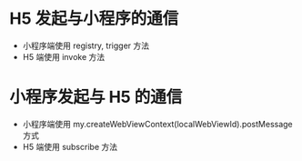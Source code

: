 # H5 发起与小程序的通信

- 小程序端使用 registry, trigger 方法
- H5 端使用 invoke 方法

# 小程序发起与 H5 的通信

- 小程序端使用 my.createWebViewContext(localWebViewId).postMessage 方式
- H5 端使用 subscribe 方法
